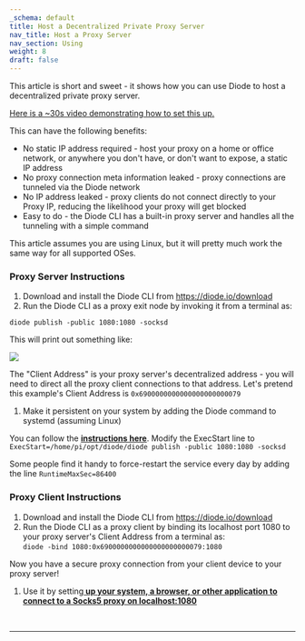 ```yaml
---
_schema: default
title: Host a Decentralized Private Proxy Server
nav_title: Host a Proxy Server
nav_section: Using
weight: 8
draft: false
---
```

This article is short and sweet - it shows how you can use Diode to host a decentralized private proxy server.

[Here is a ~30s video demonstrating how to set this up.](https://www.loom.com/share/9a9408dbf71f4d39b2beeaca6e376458)

This can have the following benefits:

* No static IP address required - host your proxy on a home or office network, or anywhere you don't have, or don't want to expose, a static IP address
* No proxy connection meta information leaked - proxy connections are tunneled via the Diode network
* No IP address leaked - proxy clients do not connect directly to your Proxy IP, reducing the likelihood your proxy will get blocked
* Easy to do - the Diode CLI has a built-in proxy server and handles all the tunneling with a simple command

This article assumes you are using Linux, but it will pretty much work the same way for all supported OSes.

### **Proxy Server Instructions**

1. Download and install the Diode CLI from https://diode.io/download
2. Run the Diode CLI as a proxy exit node by invoking it from a terminal as:

`diode publish -public 1080:1080 -socksd`

This will print out something like:

![](https://files.helpdocs.io/qwk5dmv7m8/articles/uvmsbqnlqi/1692840199292/image.png)

The "Client Address" is your proxy server's decentralized address - you will need to direct all the proxy client connections to that address. Let's pretend this example's Client Address is `0x6900000000000000000000079`

1. Make it persistent on your system by adding the Diode command to systemd (assuming Linux)

You can follow the <a href="https://cli.docs.diode.io/raspberry-pi/start-diode-on-boot/" target="_blank" rel="noopener"><strong>instructions here</strong></a>. Modify the ExecStart line to `ExecStart=/home/pi/opt/diode/diode publish -public 1080:1080 -socksd`

Some people find it handy to force-restart the service every day by adding the line `RuntimeMaxSec=86400`

### **Proxy Client Instructions**

1. Download and install the Diode CLI from https://diode.io/download
2. Run the Diode CLI as a proxy client by binding its localhost port 1080 to your proxy server's Client Address from a terminal as:<br>`diode -bind 1080:0x6900000000000000000000079:1080`

Now you have a secure proxy connection from your client device to your proxy server!

1. Use it by setting<a href="https://cli.docs.diode.io/docs/using/access-web3-0-content-run-a-local-gateway/" target="_blank" rel="noopener"><strong> up your system, a browser, or other application to connect to a Socks5 proxy on localhost:1080</strong></a>

   &nbsp;

---
